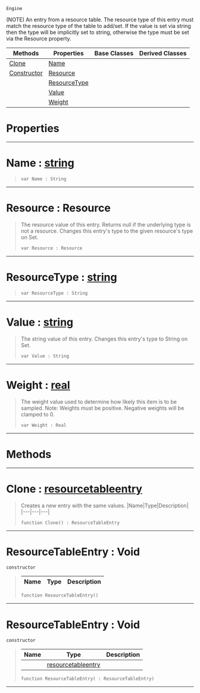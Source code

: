  `Engine`

(NOTE) An entry from a resource table. The resource type of this entry must match the resource type of the table to add/set. If the value is set via string then the type will be implicitly set to string, otherwise the type must be set via the Resource property.

|Methods|Properties|Base Classes|Derived Classes|
|---|---|---|---|
|[ Clone](https://github.com/ArendDanielek/ZeroDocsTest/blob/master/code_reference/class_reference/resourcetableentry.markdown#clone-zero-engine-docume)|[ Name](https://github.com/ArendDanielek/ZeroDocsTest/blob/master/code_reference/class_reference/resourcetableentry.markdown#name-zero-engine-documen)| | |
|[ Constructor](https://github.com/ArendDanielek/ZeroDocsTest/blob/master/code_reference/class_reference/resourcetableentry.markdown#resourcetableentry-void)|[ Resource](https://github.com/ArendDanielek/ZeroDocsTest/blob/master/code_reference/class_reference/resourcetableentry.markdown#resource-resource)| | |
| |[ ResourceType](https://github.com/ArendDanielek/ZeroDocsTest/blob/master/code_reference/class_reference/resourcetableentry.markdown#resourcetype-zero-engine)| | |
| |[ Value](https://github.com/ArendDanielek/ZeroDocsTest/blob/master/code_reference/class_reference/resourcetableentry.markdown#value-zero-engine-docume)| | |
| |[ Weight](https://github.com/ArendDanielek/ZeroDocsTest/blob/master/code_reference/class_reference/resourcetableentry.markdown#weight-zero-engine-docum)| | |


 #  Properties


---  
 #  Name : [string](https://github.com/ArendDanielek/ZeroDocsTest/blob/master/code_reference/zilch_base_types/string.markdown)

> 
> ``` lang=cpp, name=Zilch
> var Name : String


---  
 #  Resource : Resource

> The resource value of this entry. Returns null if the underlying type is not a resource. Changes this entry's type to the given resource's type on Set.
> ``` lang=cpp, name=Zilch
> var Resource : Resource


---  
 #  ResourceType : [string](https://github.com/ArendDanielek/ZeroDocsTest/blob/master/code_reference/zilch_base_types/string.markdown)

> 
> ``` lang=cpp, name=Zilch
> var ResourceType : String


---  
 #  Value : [string](https://github.com/ArendDanielek/ZeroDocsTest/blob/master/code_reference/zilch_base_types/string.markdown)

> The string value of this entry. Changes this entry's type to String on Set.
> ``` lang=cpp, name=Zilch
> var Value : String


---  
 #  Weight : [real](https://github.com/ArendDanielek/ZeroDocsTest/blob/master/code_reference/zilch_base_types/real.markdown)

> The weight value used to determine how likely this item is to be sampled. Note: Weights must be positive. Negative weights will be clamped to 0.
> ``` lang=cpp, name=Zilch
> var Weight : Real


---  
 #  Methods


---  
 #  Clone : [resourcetableentry](https://github.com/ArendDanielek/ZeroDocsTest/blob/master/code_reference/class_reference/resourcetableentry.markdown)

> Creates a new entry with the same values.
> |Name|Type|Description|
> |---|---|---|
> ``` lang=cpp, name=Zilch
> function Clone() : ResourceTableEntry
> ``` 


---  
 #  ResourceTableEntry : Void

 `constructor`

> 
> |Name|Type|Description|
> |---|---|---|
> ``` lang=cpp, name=Zilch
> function ResourceTableEntry()
> ``` 


---  
 #  ResourceTableEntry : Void

 `constructor`

> 
> |Name|Type|Description|
> |---|---|---|
> ||[resourcetableentry](https://github.com/ArendDanielek/ZeroDocsTest/blob/master/code_reference/class_reference/resourcetableentry.markdown)| |
> ``` lang=cpp, name=Zilch
> function ResourceTableEntry( : ResourceTableEntry)
> ``` 


---  
 
  
  
  
  
  
  
  

 